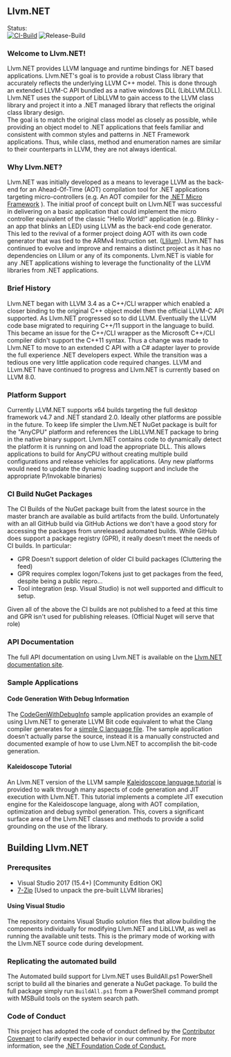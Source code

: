 ## Llvm.NET

Status:  
[![CI-Build](https://github.com/UbiquityDotNET/Llvm.NET/workflows/CI-Build/badge.svg?branch=master&event=push)](https://github.com/UbiquityDotNET/Llvm.NET/actions?query=workflow%3ACI-Build+branch%3Amaster+is%3Ain_progress)
![Release-Build](https://github.com/ubiquitydotnet/llvm.net/workflows/Release-Build/badge.svg)

### Welcome to Llvm.NET!
Llvm.NET provides LLVM language and runtime bindings for .NET based applications. Llvm.NET's goal is to provide
a robust Class library that accurately reflects the underlying LLVM C++ model. This is done through an extended
LLVM-C API bundled as a native windows DLL (LibLLVM.DLL). Llvm.NET uses the support of LibLLVM to gain access
to the LLVM class library and project it into a .NET managed library that reflects the original class library
design.  
The goal is to match the original class model as closely as possible, while providing an object model to .NET
applications that feels familiar and consistent with common styles and patterns in .NET Framework applications.
Thus, while class, method and enumeration names are similar to their counterparts in LLVM, they are not always
identical.

### Why Llvm.NET?
Llvm.NET was initially developed as a means to leverage LLVM as the back-end for an Ahead-Of-Time (AOT) compilation
tool for .NET applications targeting micro-controllers (e.g. An AOT compiler for the [.NET Micro Framework](http://www.netmf.com) ).
The initial proof of concept built on Llvm.NET was successful in delivering on a basic application that could
implement the micro controller equivalent of the classic "Hello World!" application (e.g. Blinky - an app that
blinks an LED) using LLVM as the back-end code generator. This led to the revival of a former project doing AOT
with its own code generator that was tied to the ARMv4 Instruction set. ([Llilum](https://www.github.com/netmf/Llilum)).
Llvm.NET has continued to evolve and improve and remains a distinct project as it has no dependencies on Llilum
or any of its components. Llvm.NET is viable for any .NET applications wishing to leverage the functionality of
the LLVM libraries from .NET applications.

### Brief History
Llvm.NET began with LLVM 3.4 as a C++/CLI wrapper which enabled a closer binding to the original C++ object model
then the official LLVM-C API supported. As Llvm.NET progressed so to did LLVM. Eventually the LLVM code base
migrated to requiring C++/11 support in the language to build. This became an issue for the C++/CLI wrapper as the
Microsoft C++/CLI compiler didn't support the C++11 syntax. Thus a change was made to Llvm.NET to move to an extended
C API with a C# adapter layer to provide the full experience .NET developers expect. While the transition was a
tedious one very little application code required changes. LLVM and LLvm.NET have continued to progress and Llvm.NET
is currently based on LLVM 8.0.

### Platform Support
Currently LLVM.NET supports x64 builds targeting the full desktop framework v4.7 and .NET standard 2.0. Ideally
other platforms are possible in the future. To keep life simpler the Llvm.NET NuGet package is built for the "AnyCPU"
platform and references the LibLLVM.NET package to bring in the native binary support. Llvm.NET contains code to dynamically
detect the platform it is running on and load the appropriate DLL. This allows applications to build for AnyCPU without
creating multiple build configurations and release vehicles for applications. (Any new platforms would need to update the
dynamic loading support and include the appropriate P/Invokable binaries)

### CI Build NuGet Packages
The CI Builds of the NuGet package built from the latest source in the master branch are available as build artifacts from the build. 
Unfortunately with an all GitHub build via GitHub Actions we don't have a good story for accessing the packages from unreleased automated builds. While GitHub does support a package registry (GPR), it really doesn't meet the needs of CI builds. In particular:
* GPR Doesn't support deletion of older CI build packages (Cluttering the feed)
* GPR requires complex logon/Tokens just to get packages from the feed, despite being a public repro...
* Tool integration (esp. Visual Studio) is not well supported and difficult to setup.

Given all of the above the CI builds are not published to a feed at this time and GPR isn't used for publishing releases. (Official Nuget will serve that role)

### API Documentation
The full API documentation on using Llvm.NET is available on the [Llvm.NET documentation site](https://ubiquitydotnet.github.io/Llvm.NET/).

### Sample Applications
#### Code Generation With Debug Information
The [CodeGenWithDebugInfo](https://github.com/UbiquityDotNET/Llvm.Net/tree/master/Samples/CodeGenWithDebugInfo) sample application provides an example of using Llvm.NET to generate
LLVM Bit code equivalent to what the Clang compiler generates for a [simple C language file](https://github.com/UbiquityDotNET/Llvm.Net/blob/master/Samples/CodeGenWithDebugInfo/Support%20Files/test.c).
The sample application doesn't actually parse the source, instead it is a manually constructed and documented example of how to use Llvm.NET to accomplish the bit-code generation. 

#### Kaleidoscope Tutorial
An Llvm.NET version of the LLVM sample [Kaleidoscope language tutorial](https://ubiquitydotnet.github.io/Llvm.NET/articles/Samples/Kaleidoscope.html) is provided to walk through many aspects of code generation and JIT execution with Llvm.NET. This tutorial implements a complete JIT execution engine for the Kaleidoscope language, along with AOT compilation, optimization and debug symbol generation. This, covers a significant surface area of the Llvm.NET classes and methods to provide a solid grounding on the use of the library.

## Building Llvm.NET
### Prerequsites
* Visual Studio 2017 (15.4+) [Community Edition OK]
* [7-Zip](https://www.7-zip.org/) [Used to unpack the pre-built LLVM libraries]

#### Using Visual Studio
The repository contains Visual Studio solution files that allow building the components individually for modifying
Llvm.NET and LibLLVM, as well as running the available unit tests. This is the primary mode of working with the
Llvm.NET source code during development.

### Replicating the automated build
The Automated build support for Llvm.NET uses BuildAll.ps1 PowerShell script to build all the binaries and generate a
NuGet package. To build the full package simply run `BuildAll.ps1` from a PowerShell command prompt with MSBuild tools
on the system search path.

### Code of Conduct
This project has adopted the code of conduct defined by the [Contributor Covenant](http://contributor-covenant.org/)
to clarify expected behavior in our community. For more information, see the
[.NET Foundation Code of Conduct.](http://www.dotnetfoundation.org/code-of-conduct)

 

